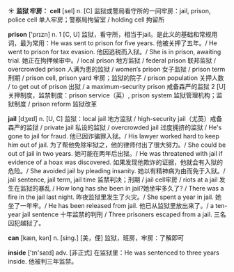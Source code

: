 ☀ <span class="category">**监狱 牢房：**</span>
<span class="vocabulary">**cell**</span> [sel] 
<span class="definition">n. [C] 监狱或警局看守所的一间牢房：</span>jail, prison, police cell 单人牢房；警察局拘留室 / holding cell 拘留所

<span class="vocabulary">**prison**</span> ['prɪzn] 
<span class="definition">n. 1 [C, U] 监狱，看守所，相当于jail。是此义的基础和常规用词，最为常用：</span>He was sent to prison for five years. 他被关押了五年。/ He went to prison for tax evasion. 他因逃税而入狱。/ She is in prison, awaiting trial. 她正在拘押候审中。/ local prison 地方监狱 / federal prison 联邦监狱 / overcrowded prison 人满为患的监狱 / women’s prison 女子监狱 / prison term 刑期 / prison cell, prison yard 牢房；监狱的院子 / prison population 关押人数 / to get out of prison 出狱 / a maximum-security prison 戒备森严的监狱 <span class="definition">2 [U] 关押制度，监禁制度：</span>prison service（英）, prison system 监狱管理机构；监狱制度 / prison reform 监狱改革
           
<span class="vocabulary">**jail**</span> [dʒeɪl]
<span class="definition">n. [U, C] 监狱：</span>local jail 地方监狱 / high-security jail（尤英）戒备森严的监狱 / private jail 私设的监狱 / overcrowded jail 过度拥挤的监狱 / He's gone to jail for fraud. 他已因诈骗罪入狱。/ His lawyer worked hard to keep him out of jail. 为了帮他免除牢狱之，他的律师付出了很大努力。/ She could be out of jail in two years. 她可能在两年后出狱。/ He was threatened with jail if evidence of a hoax was discovered. 如果发现他欺诈的证据，他就会有入狱的危险。/ She avoided jail by pleading insanity. 她以有精神病为由而免于入狱。/ jail sentence, jail term, jail time 监禁判决；刑期 / jail cell牢房 / riots at a jail 发生在监狱的暴乱 / How long has she been in jail?她坐牢多久了? / There was a fire in the jail last night. 昨夜监狱里发生了火灾。/ She spent a year in jail. 她坐了一年牢。/ He has been released from jail. 他已从监狱里放出来了。/ a ten-year jail sentence 十年监禁的判刑 / Three prisoners escaped from a jail. 三名囚犯越狱了。

<span class="vocabulary">**can**</span> [kæn, kən] 
<span class="definition">n. [sing.] [美，俚] 监狱，班房，牢房：</span>了解即可

<span class="vocabulary">**inside**</span> ['ɪn'saɪd] 
<span class="definition">adv. [非正式] 在监狱里：</span>He was sentenced to three years inside. 他被判三年监禁。

